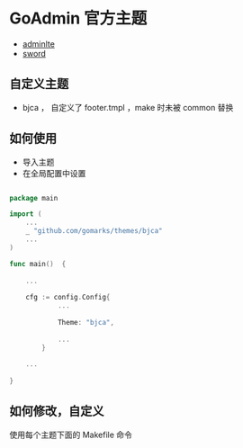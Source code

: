 # GoAdmin 官方主题

- [adminlte](https://github.com/gomarks/themes/tree/master/adminlte)
- [sword](https://github.com/gomarks/themes/tree/master/sword)

## 自定义主题
 - bjca ， 自定义了 footer.tmpl ，make 时未被 common 替换

## 如何使用

- 导入主题
- 在全局配置中设置

```go

package main

import (
	...
	_ "github.com/gomarks/themes/bjca"
	...
)

func main()  {
	
	...
	
	cfg := config.Config{
    		...
    		
    		Theme: "bjca",
    		
    		...
    	}
	
	...
 
}

```

## 如何修改，自定义

使用每个主题下面的 Makefile 命令